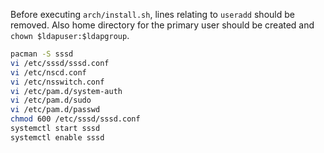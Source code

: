 Before executing `arch/install.sh`, lines relating to `useradd` should be removed.
Also home directory for the primary user should be created and `chown $ldapuser:$ldapgroup`.

```sh
pacman -S sssd
vi /etc/sssd/sssd.conf
vi /etc/nscd.conf 
vi /etc/nsswitch.conf 
vi /etc/pam.d/system-auth 
vi /etc/pam.d/sudo
vi /etc/pam.d/passwd
chmod 600 /etc/sssd/sssd.conf 
systemctl start sssd
systemctl enable sssd
```
